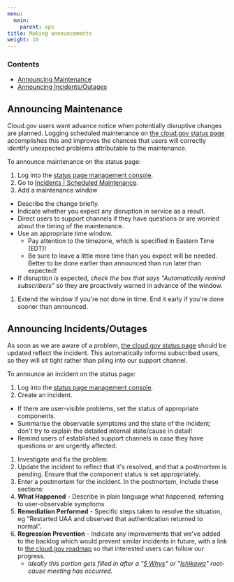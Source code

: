 ```yaml
---
menu:
  main:
    parent: ops
title: Making announcements
weight: 10
---
```


### Contents
* [Announcing Maintenance](#announcing-maintenance)
* [Announcing Incidents/Outages](#announcing-incidents)

## <a name="announcing-maintenance"></a>Announcing Maintenance
Cloud.gov users want advance notice when potentially disruptive changes are planned. Logging scheduled maintenance on [the cloud.gov status page](https://cloudgov.statuspage.io) accomplishes this and improves the chances that users will correctly identify unexpected problems attributable to the maintenance.

To announce maintenance on the status page:

1. Log into the [status page management console](https://manage.statuspage.io/pages/swcbylb1c30f).
1. Go to [Incidents | Scheduled Maintenance](https://manage.statuspage.io/pages/swcbylb1c30f/incidents#scheduled-maintenance).
1. Add a maintenance window
  * Describe the change briefly.
  * Indicate whether you expect any disruption in service as a result.
  * Direct users to support channels if they have questions or are worried about the timing of the maintenance.
  * Use an appropriate time window. 
      * Pay attention to the timezone, which is specified in Eastern Time (EDT)! 
      * Be sure to leave a little more time than you expect will be needed. Better to be done earlier than announced than run later than expected!
  * If disruption *is* expected, *check the box that says "Automatically remind subscribers"* so they are proactively warned in advance of the window.
1. Extend the window if you're not done in time. End it early if you're done sooner than announced.

## <a name="announcing-incidents"></a>Announcing Incidents/Outages
As soon as we are aware of a problem, [the cloud.gov status page](https://cloudgov.statuspage.io) should be updated reflect the incident. This automatically informs subscribed users, so they will sit tight rather than piling into our support channel.

To announce an incident on the status page:

1. Log into the [status page management console](https://manage.statuspage.io/pages/swcbylb1c30f).
1. Create an incident. 
  * If there are user-visible problems, set the status of appropriate components.
  * Summarise the observable symptoms and the state of the incident; don't try to explain the detailed internal state/cause in detail! 
  * Remind users of established support channels in case they have questions or are urgently affected.
1. Investigate and fix the problem.
1. Update the incident to reflect that it's resolved, and that a postmortem is pending. Ensure that the component status is set appropriately.
1. Enter a postmortem for the incident. In the postmortem, include these sections:
  1. **What Happened** - Describe in plain language what happened, referring to user-observable symptoms
  1. **Remediation Performed** - Specific steps taken to resolve the situation, eg "Restarted UAA and observed that authentication returned to normal". 
  1. **Regression Prevention** - Indicate any improvements that we've added to the backlog which would prevent similar incidents in future, with a link to [the cloud.gov roadmap](https://18f.storiesonboard.com/m/gov-dev) so that interested users can follow our progress. 
     * *Ideally this portion gets filled in after a "[5 Whys](https://en.wikipedia.org/wiki/5_Whys)" or "[Ishikawa](https://en.wikipedia.org/wiki/Ishikawa_diagram)" root-cause meeting has occurred.*
